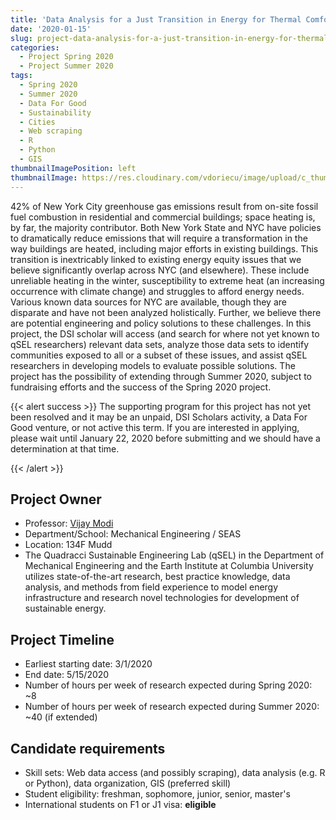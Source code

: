 ```yaml
---
title: 'Data Analysis for a Just Transition in Energy for Thermal Comfort'
date: '2020-01-15'
slug: project-data-analysis-for-a-just-transition-in-energy-for-thermal-comfort
categories:
  - Project Spring 2020
  - Project Summer 2020
tags:
  - Spring 2020
  - Summer 2020
  - Data For Good
  - Sustainability
  - Cities
  - Web scraping 
  - R
  - Python
  - GIS
thumbnailImagePosition: left
thumbnailImage: https://res.cloudinary.com/vdoriecu/image/upload/c_thumb,g_center,w_200/v1579387258/green_building_xoc4gu.png
---
```

42% of New York City greenhouse gas emissions result from on-site fossil fuel combustion in residential and commercial buildings; space heating is, by far, the majority contributor. Both New York State and NYC have policies to dramatically reduce emissions that will require a transformation in the way buildings are heated, including major efforts in existing buildings. This transition is inextricably linked to existing energy equity issues that we believe significantly overlap across NYC (and elsewhere). These include unreliable heating in the winter, susceptibility to extreme heat (an increasing occurrence with climate change) and struggles to afford energy needs. Various known data sources for NYC are available, though they are disparate and have not been analyzed holistically. Further, we believe there are potential engineering and policy solutions to these challenges. In this project, the DSI scholar will access (and search for where not yet known to qSEL researchers) relevant data sets, analyze those data sets to identify communities exposed to all or a subset of these issues, and assist qSEL researchers in developing models to evaluate possible solutions. The project has the possibility of extending through Summer 2020, subject to fundraising efforts and the success of the Spring 2020 project.

<!--more-->

{{< alert success >}}
The supporting program for this project has not yet been resolved and it may be an unpaid, DSI Scholars activity, a Data For Good venture, or not active this term. If you are interested in applying, please wait until January 22, 2020 before submitting and we should have a determination at that time.
<!-- The Data For Good program is designed primarily for volunteers, however one candidate will be selected as a project coordinator and will receive a stipend via the Data For Good Scholars program. In addition to the responsibilities of a team member, the selected candidate will be responsible for keeping up-to-date notes on the project's status, writing an end-of-period report, and attending bi-weekly meetings with a DFG program director. The project coordinator should strive to keep the group of volunteers in sync with the needs of the project owner. -->
{{< /alert >}}

## Project Owner
+ Professor: [Vijay Modi](https://qsel.columbia.edu/)
+ Department/School: Mechanical Engineering / SEAS
+ Location: 134F Mudd
+ The Quadracci Sustainable Engineering Lab (qSEL) in the Department of Mechanical Engineering and the Earth Institute at Columbia University utilizes state-of-the-art research, best practice knowledge, data analysis, and methods from field experience to model energy infrastructure and research novel technologies for development of sustainable energy.

## Project Timeline
+ Earliest starting date: 3/1/2020
+ End date: 5/15/2020
+ Number of hours per week of research expected during Spring 2020: ~8
+ Number of hours per week of research expected during Summer 2020: ~40 (if extended)

## Candidate requirements
+ Skill sets: Web data access (and possibly scraping), data analysis (e.g. R or Python), data organization, GIS (preferred skill)
+ Student eligibility: freshman, sophomore, junior, senior, master's
+ International students on F1 or J1 visa: **eligible**

